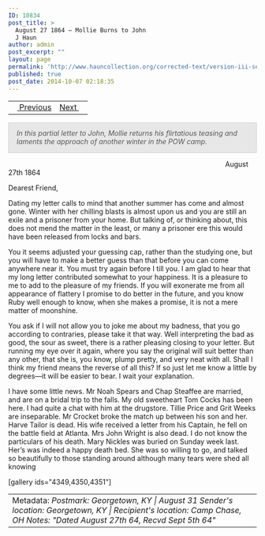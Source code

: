 ```yaml
---
ID: 10834
post_title: >
  August 27 1864 – Mollie Burns to John
  J Haun
author: admin
post_excerpt: ""
layout: page
permalink: 'http://www.hauncollection.org/corrected-text/version-iii-series-ii/august-27-1864-mollie-burns-to-john-j-haun%e2%80%a8/'
published: true
post_date: 2014-10-07 02:18:35
---
```

<table style="width: 100%;">
<tbody>
<tr>
<td style="text-align: left;"><a title="July 29 1864" href="http://www.hauncollection.org/version-3/version-iii-series-ii/july-29-1864-john-j-haun-to-mollie-burns%E2%80%A8/"><img src="https://lh3.googleusercontent.com/-EFJpxxNiPNw/VqgtWBCZrMI/AAAAAAAAAFU/WfY4lPFWWkg/s800-Ic42/Soeb-Plain-Arrows-8-10px.png" alt="" width="10" height="10" /> Previous</a></td>
<td style="text-align: right;"><a title="October 6 1864" href="http://www.hauncollection.org/version-3/version-iii-series-ii/october-6-1864-mollie-burns-to-john-j-haun%E2%80%A8/">Next <img src="https://lh3.googleusercontent.com/-67k0cYlpXHw/VqgtWKz1MXI/AAAAAAAAAFU/k9PW_Piyurk/s800-Ic42/Soeb-Plain-Arrows-5-10px.png" alt="" width="10" height="10" /></a></td>
</tr>
</tbody>
</table>
<p style="padding: 12px 16px 14px 16px; color: #555555; background-color: #e8e7e7; border: #d2d0cf 1px solid;"><em>In this partial letter to John, Mollie returns his flirtatious teasing and laments the approach of another winter in the POW camp.</em></p>
<span style="margin-left: 440px;">August 27th 1864</span>

Dearest Friend,

Dating my letter calls to mind that another summer has come and almost gone. Winter with her chilling blasts is almost upon us and you are still an exile and a prisoner from your home. But talking of, or thinking about, this does not mend the matter in the least, or many a prisoner ere this would have been released from locks and bars.

You it seems adjusted your guessing cap, rather than the studying one, but you will have to make a better guess than that before you can come anywhere near it. You must try again before I till you. I am glad to hear that my long letter contributed somewhat to your happiness. It is a pleasure to me to add to the pleasure of my friends. If you will exonerate me from all appearance of flattery I promise to do better in the future, and you know Ruby well enough to know, when she makes a promise, it is not a mere matter of moonshine.

You ask if I will not allow you to joke me about my badness, that you go according to contraries, please take it that way. Well interpreting the bad as good, the sour as sweet, there is a rather pleasing closing to your letter. But running my eye over it again, where you say the original will suit better than any other, that she is, you know, plump pretty, and very neat with all. Shall I think my friend means the reverse of all this? If so just let me know a little by degrees—it will be easier to bear. I wait your explanation.

I have some little news. Mr Noah Spears and Chap Steaffee are married, and are on a bridal trip to the falls. My old sweetheart Tom Cocks has been here. I had quite a chat with him at the drugstore. Tillie Price and Grit Weeks are inseparable. Mr Crocket broke the match up between his son and her. Harve Tailor is dead. His wife received a letter from his Captain, he fell on the battle field at Atlanta. Mrs John Wright is also dead. I do not know the particulars of his death. Mary Nickles was buried on Sunday week last. Her’s was indeed a happy death bed. She was so willing to go, and talked so beautifully to those standing around although many tears were shed all knowing

[gallery ids="4349,4350,4351"]
<table style="width: 100%;">
<tbody>
<tr>
<td>Metadata: <em>Postmark: Georgetown, KY | August 31</em>
<em>Sender's location: Georgetown, KY | Recipient's location: Camp Chase, OH
Notes: "Dated August 27th 64, Recvd Sept 5th 64"
</em></td>
</tr>
</tbody>
</table>
